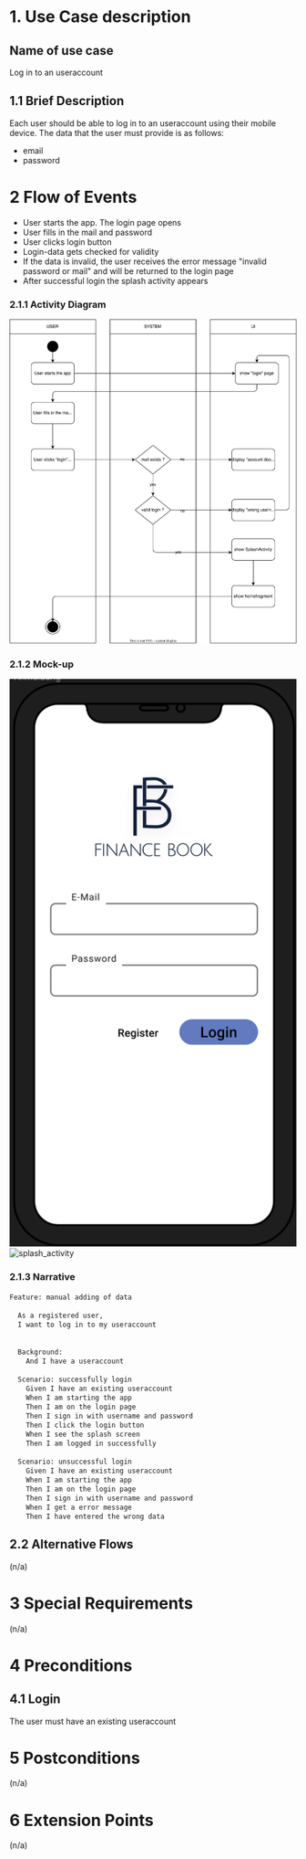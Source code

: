# 1. Use Case description

## Name of use case

Log in to an useraccount

## 1.1 Brief Description

Each user should be able to log in to an useraccount using their mobile device. The data that the user must provide is as follows:
- email
- password

# 2 Flow of Events

- User starts the app. The login page opens
- User fills in the mail and password
- User clicks login button
- Login-data gets checked for validity
- If the data is invalid, the user receives the error message "invalid password or mail" and will be returned to the login page
- After successful login the splash activity appears


### 2.1.1 Activity Diagram

![login_account_diagram](./login_ad.drawio.svg)

### 2.1.2 Mock-up

![login_account_diagram](./Anmeldung.png)
![splash_activity](../splash_activity.png)



### 2.1.3 Narrative

```gherkin
Feature: manual adding of data

  As a registered user,
  I want to log in to my useraccount


  Background:
    And I have a useraccount

  Scenario: successfully login
    Given I have an existing useraccount
    When I am starting the app
    Then I am on the login page
    Then I sign in with username and password
    Then I click the login button
    When I see the splash screen
    Then I am logged in successfully
    
  Scenario: unsuccessful login
    Given I have an existing useraccount
    When I am starting the app
    Then I am on the login page
    Then I sign in with username and password
    When I get a error message
    Then I have entered the wrong data

```

## 2.2 Alternative Flows

(n/a)

# 3 Special Requirements

(n/a)

# 4 Preconditions

## 4.1 Login

The user must have an existing useraccount

# 5 Postconditions

(n/a)

# 6 Extension Points

(n/a)